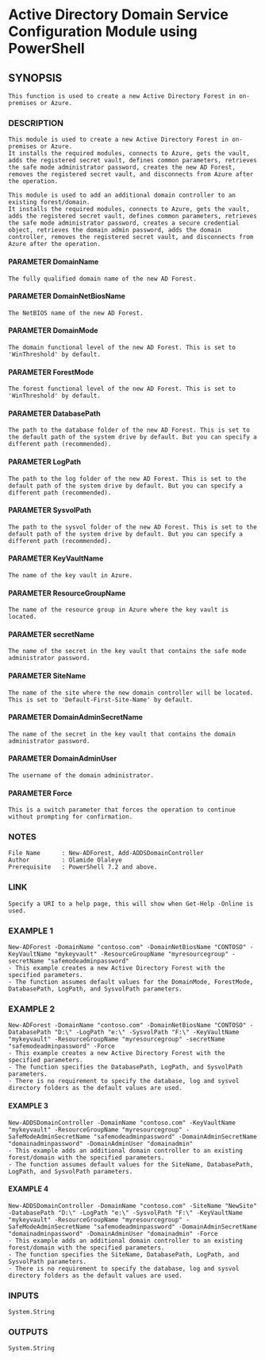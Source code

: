 # Active Directory Domain Service Configuration Module using PowerShell

>
## SYNOPSIS

    This function is used to create a new Active Directory Forest in on-premises or Azure.

### DESCRIPTION

    This module is used to create a new Active Directory Forest in on-premises or Azure.
    It installs the required modules, connects to Azure, gets the vault, adds the registered secret vault, defines common parameters, retrieves the safe mode administrator password, creates the new AD Forest, removes the registered secret vault, and disconnects from Azure after the operation.

    This module is used to add an additional domain controller to an existing forest/domain.
    It installs the required modules, connects to Azure, gets the vault, adds the registered secret vault, defines common parameters, retrieves the safe mode administrator password, creates a secure credential object, retrieves the domain admin password, adds the domain controller, removes the registered secret vault, and disconnects from Azure after the operation.

#### PARAMETER DomainName

    The fully qualified domain name of the new AD Forest.

#### PARAMETER DomainNetBiosName

    The NetBIOS name of the new AD Forest.

#### PARAMETER DomainMode

    The domain functional level of the new AD Forest. This is set to 'WinThreshold' by default.

#### PARAMETER ForestMode

    The forest functional level of the new AD Forest. This is set to 'WinThreshold' by default.

#### PARAMETER DatabasePath

    The path to the database folder of the new AD Forest. This is set to the default path of the system drive by default. But you can specify a different path (recommended).

#### PARAMETER LogPath

    The path to the log folder of the new AD Forest. This is set to the default path of the system drive by default. But you can specify a different path (recommended).

#### PARAMETER SysvolPath

    The path to the sysvol folder of the new AD Forest. This is set to the default path of the system drive by default. But you can specify a different path (recommended).

#### PARAMETER KeyVaultName

    The name of the key vault in Azure.

#### PARAMETER ResourceGroupName

    The name of the resource group in Azure where the key vault is located.

#### PARAMETER secretName

    The name of the secret in the key vault that contains the safe mode administrator password.

#### PARAMETER SiteName

    The name of the site where the new domain controller will be located. This is set to 'Default-First-Site-Name' by default.

#### PARAMETER DomainAdminSecretName

    The name of the secret in the key vault that contains the domain administrator password.

#### PARAMETER DomainAdminUser

    The username of the domain administrator.

#### PARAMETER Force

    This is a switch parameter that forces the operation to continue without prompting for confirmation.    

### NOTES

    File Name      : New-ADForest, Add-ADDSDomainController
    Author         : Olamide Olaleye
    Prerequisite   : PowerShell 7.2 and above.

### LINK

    Specify a URI to a help page, this will show when Get-Help -Online is used.

### EXAMPLE 1

    New-ADForest -DomainName "contoso.com" -DomainNetBiosName "CONTOSO" -KeyVaultName "mykeyvault" -ResourceGroupName "myresourcegroup" -secretName "safemodeadminpassword"
    - This example creates a new Active Directory Forest with the specified parameters.
    - The function assumes default values for the DomainMode, ForestMode, DatabasePath, LogPath, and SysvolPath parameters.

### EXAMPLE 2

    New-ADForest -DomainName "contoso.com" -DomainNetBiosName "CONTOSO" -DatabasePath "D:\" -LogPath "e:\" -SysvolPath "F:\" -KeyVaultName "mykeyvault" -ResourceGroupName "myresourcegroup" -secretName "safemodeadminpassword" -Force
    - This example creates a new Active Directory Forest with the specified parameters.
    - The function specifies the DatabasePath, LogPath, and SysvolPath parameters.
    - There is no requirement to specify the database, log and sysvol directory folders as the default values are used.

#### EXAMPLE 3

    New-ADDSDomainController -DomainName "contoso.com" -KeyVaultName "mykeyvault" -ResourceGroupName "myresourcegroup" -SafeModeAdminSecretName "safemodeadminpassword" -DomainAdminSecretName "domainadminpassword" -DomainAdminUser "domainadmin"
    - This example adds an additional domain controller to an existing forest/domain with the specified parameters.
    - The function assumes default values for the SiteName, DatabasePath, LogPath, and SysvolPath parameters.

#### EXAMPLE 4

    New-ADDSDomainController -DomainName "contoso.com" -SiteName "NewSite" -DatabasePath "D:\" -LogPath "e:\" -SysvolPath "F:\" -KeyVaultName "mykeyvault" -ResourceGroupName "myresourcegroup" -SafeModeAdminSecretName "safemodeadminpassword" -DomainAdminSecretName "domainadminpassword" -DomainAdminUser "domainadmin" -Force
    - This example adds an additional domain controller to an existing forest/domain with the specified parameters.
    - The function specifies the SiteName, DatabasePath, LogPath, and SysvolPath parameters.
    - There is no requirement to specify the database, log and sysvol directory folders as the default values are used.

### INPUTS

    System.String

### OUTPUTS

    System.String
